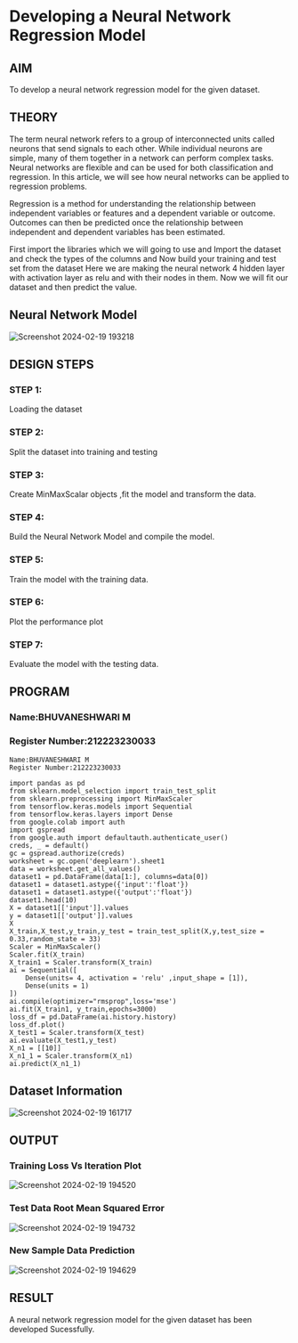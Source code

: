 # Developing a Neural Network Regression Model

## AIM

To develop a neural network regression model for the given dataset.

## THEORY

The term neural network refers to a group of interconnected units called neurons that send signals to each other. While individual neurons are simple, many of them together in a network can perform complex tasks. Neural networks are flexible and can be used for both classification and regression. In this article, we will see how neural networks can be applied to regression problems.

Regression is a method for understanding the relationship between independent variables or features and a dependent variable or outcome. Outcomes can then be predicted once the relationship between independent and dependent variables has been estimated.

First import the libraries which we will going to use and Import the dataset and check the types of the columns and Now build your training and test set from the dataset Here we are making the neural network 4 hidden layer with activation layer as relu and with their nodes in them. Now we will fit our dataset and then predict the value.

## Neural Network Model

![Screenshot 2024-02-19 193218](https://github.com/Bhuvana23013531/basic-nn-model/assets/147125678/d22bd0ce-3419-4e5d-bb53-b99515605799)

## DESIGN STEPS

### STEP 1:

Loading the dataset

### STEP 2:

Split the dataset into training and testing

### STEP 3:

Create MinMaxScalar objects ,fit the model and transform the data.

### STEP 4:

Build the Neural Network Model and compile the model.

### STEP 5:

Train the model with the training data.

### STEP 6:

Plot the performance plot

### STEP 7:

Evaluate the model with the testing data.

## PROGRAM
### Name:BHUVANESHWARI M
### Register Number:212223230033
```
Name:BHUVANESHWARI M
Register Number:212223230033

import pandas as pd
from sklearn.model_selection import train_test_split
from sklearn.preprocessing import MinMaxScaler
from tensorflow.keras.models import Sequential
from tensorflow.keras.layers import Dense
from google.colab import auth
import gspread
from google.auth import defaultauth.authenticate_user()
creds, _ = default()
gc = gspread.authorize(creds)
worksheet = gc.open('deeplearn').sheet1
data = worksheet.get_all_values()
dataset1 = pd.DataFrame(data[1:], columns=data[0])
dataset1 = dataset1.astype({'input':'float'})
dataset1 = dataset1.astype({'output':'float'})
dataset1.head(10)
X = dataset1[['input']].values
y = dataset1[['output']].values
X
X_train,X_test,y_train,y_test = train_test_split(X,y,test_size = 0.33,random_state = 33)
Scaler = MinMaxScaler()
Scaler.fit(X_train)
X_train1 = Scaler.transform(X_train)
ai = Sequential([
    Dense(units= 4, activation = 'relu' ,input_shape = [1]),
    Dense(units = 1)
])
ai.compile(optimizer="rmsprop",loss='mse')
ai.fit(X_train1, y_train,epochs=3000)
loss_df = pd.DataFrame(ai.history.history)
loss_df.plot()
X_test1 = Scaler.transform(X_test)
ai.evaluate(X_test1,y_test)
X_n1 = [[10]]
X_n1_1 = Scaler.transform(X_n1)
ai.predict(X_n1_1)

```
## Dataset Information

![Screenshot 2024-02-19 161717](https://github.com/Bhuvana23013531/basic-nn-model/assets/147125678/e762120c-79e4-42f8-ab33-e0f2f5f0f7e8)


## OUTPUT

### Training Loss Vs Iteration Plot

![Screenshot 2024-02-19 194520](https://github.com/Bhuvana23013531/basic-nn-model/assets/147125678/3c1e4db2-070a-47ef-b72f-8528f3495dda)


### Test Data Root Mean Squared Error

![Screenshot 2024-02-19 194732](https://github.com/Bhuvana23013531/basic-nn-model/assets/147125678/44a9c671-da71-46fd-96ff-d17f1d592a59)


### New Sample Data Prediction

![Screenshot 2024-02-19 194629](https://github.com/Bhuvana23013531/basic-nn-model/assets/147125678/fa1744e0-678c-4f68-9eb6-a9d1c10c3ffe)


## RESULT

A neural network regression model for the given dataset has been developed Sucessfully.
